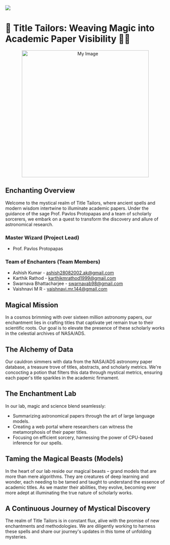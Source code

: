 <a href="https://visitcount.itsvg.in">
  <img src="https://visitcount.itsvg.in/api?id=titletailors&label=Views&color=0&pretty=false" />
</a>

# 🌌 Title Tailors: Weaving Magic into Academic Paper Visibility 📜✨

<div align="center">
<img src="https://github.com/karthik0899/Title-Tailors/blob/main/images/DALL%C2%B7E%202024-01-20%2021.34.14%20-%20A%20vibrant%20and%20magical%20themed%20logo%20for%20a%20project%20team%20focused%20on%20creating%20magical%20spells.%20The%20logo%20should%20be%20balanced%20in%20detail%20and%20simplicity%2C%20using%20a.png" alt="My Image" width="400" height="400">
</div>



## Enchanting Overview
Welcome to the mystical realm of Title Tailors, where ancient spells and modern wisdom intertwine to illuminate academic papers. Under the guidance of the sage Prof. Pavlos Protopapas and a team of scholarly sorcerers, we embark on a quest to transform the discovery and allure of astronomical research.

### Master Wizard (Project Lead)
- Prof. Pavlos Protopapas

### Team of Enchanters (Team Members)
- Ashish Kumar - ashish28082002.ak@gmail.com
- Karthik Rathod - karthikmrathod1999@gmail.com
- Swarnava Bhattacharjee - swarnavab98@gmail.com
- Vaishnavi M R - vaishnavi.mr.144@gmail.com

## Magical Mission
In a cosmos brimming with over sixteen million astronomy papers, our enchantment lies in crafting titles that captivate yet remain true to their scientific roots. Our goal is to elevate the presence of these scholarly works in the celestial archives of NASA/ADS.

## The Alchemy of Data
Our cauldron simmers with data from the NASA/ADS astronomy paper database, a treasure trove of titles, abstracts, and scholarly metrics. We're concocting a potion that filters this data through mystical metrics, ensuring each paper's title sparkles in the academic firmament.

## The Enchantment Lab
In our lab, magic and science blend seamlessly:
- Summarizing astronomical papers through the art of large language models.
- Creating a web portal where researchers can witness the metamorphosis of their paper titles.
- Focusing on efficient sorcery, harnessing the power of CPU-based inference for our spells.

## Taming the Magical Beasts (Models)
In the heart of our lab reside our magical beasts – grand models that are more than mere algorithms. They are creatures of deep learning and wonder, each needing to be tamed and taught to understand the essence of academic titles. As we master their abilities, they evolve, becoming ever more adept at illuminating the true nature of scholarly works.

## A Continuous Journey of Mystical Discovery
The realm of Title Tailors is in constant flux, alive with the promise of new enchantments and methodologies. We are diligently working to harness these spells and share our journey's updates in this tome of unfolding mysteries.

